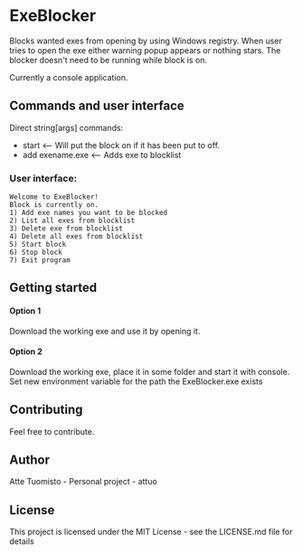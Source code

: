 # ExeBlocker

Blocks wanted exes from opening by using Windows registry.
When user tries to open the exe either warning popup appears or nothing stars.
The blocker doesn't need to be running while block is on. 

Currently a console application.

## Commands and user interface
 
Direct string[args] commands:
 * start <-- Will put the block on if it has been put to off.
 * add exename.exe <-- Adds exe to blocklist
 
### User interface:

    Welcome to ExeBlocker!
    Block is currently on.
    1) Add exe names you want to be blocked
    2) List all exes from blocklist
    3) Delete exe from blocklist
    4) Delete all exes from blocklist
    5) Start block
    6) Stop block
    7) Exit program

## Getting started

#### Option 1
Download the working exe and use it by opening it.
#### Option 2
Download the working exe, place it in some folder and start it with console. 
Set new environment variable for the path the ExeBlocker.exe exists

## Contributing

Feel free to contribute.

## Author

Atte Tuomisto - Personal project - attuo

## License

This project is licensed under the MIT License - see the LICENSE.md file for details

